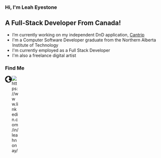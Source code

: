 ### Hi, I'm Leah Eyestone

## A Full-Stack Developer From Canada!
- I’m currently working on my independent DnD application, [Cantrip][cantrip]
- I'm a Computer Software Developer graduate from the Northern Alberta Institute of Technology
- I'm currently employed as a Full Stack Developer
- I'm also a freelance digital artist

### Find Me
[<img align="left" alt="https:leahnonay.ca" width="22px" src="https://raw.githubusercontent.com/iconic/open-iconic/master/svg/globe.svg" />][portfolio]
[<img align="left" alt="https://www.linkedin.com/in/leahnonay/" width="22px" src="https://cdn.jsdelivr.net/npm/simple-icons@v3/icons/linkedin.svg" />][linkedin]

<!--Link Values-->
[portfolio]: https://leahnonay.ca
[linkedin]: https://www.linkedin.com/in/leahnonay/
[cantrip]: https://github.com/leahnonay/Cantrip
